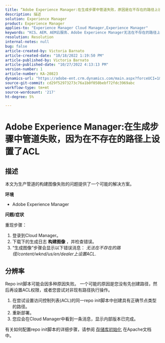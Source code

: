 ```yaml
---
title: “Adobe Experience Manager:在生成步骤中管道失败，原因是在不存在的路径上设置了ACL”
description: 描述
solution: Experience Manager
product: Experience Manager
applies-to: "Experience Manager Cloud Manager,Experience Manager"
keywords: "KCS、AEM、AEM云服务、Adobe Experience Manager无法在不存在的路径上设置acl"
resolution: Resolution
internal-notes: null
bug: false
article-created-by: Victoria Barnato
article-created-date: "10/18/2022 1:19:50 PM"
article-published-by: Victoria Barnato
article-published-date: "10/27/2022 4:13:13 PM"
version-number: 1
article-number: KA-20823
dynamics-url: "https://adobe-ent.crm.dynamics.com/main.aspx?forceUCI=1&pagetype=entityrecord&etn=knowledgearticle&id=7c8b6087-e74e-ed11-bba2-000d3a34e6e5"
source-git-commit: cd29f52973273c76a1b0f050bebf72fdc3969abc
workflow-type: tm+mt
source-wordcount: '217'
ht-degree: 5%

---
```


# Adobe Experience Manager:在生成步骤中管道失败，因为在不存在的路径上设置了ACL

## 描述


本文为生产管道的构建图像失败的问题提供了一个可能的解决方案。

<b>环境</b>

- Adobe Experience Manager


<b>问题/症状</b>

重现步骤：

1. 登录到Cloud Manager。
2. 下载下的生成日志 <b>构建图像</b> ，并检查错误。
3. “生成图像”步骤会显示以下错误消息： *无法在不存在的路径/content/wknd/us/en/dealer上设置ACL*.



## 分辨率


Repo init脚本可能会因多种原因失败。 一个可能的原因是您没有先创建路径，然后再设置ACL权限，或者您尝试对非现有路径执行操作。

1. 在尝试设置访问控制列表(ACL)的同一repo init脚本中创建具有正确节点类型的路径。
2. 重新部署。
3. 您应会在Cloud Manager中看到一条消息，显示内部版本已完成。


有关如何配置repo init脚本的详细步骤，请参阅 [存储库初始化](https://sling.apache.org/documentation/bundles/repository-initialization.html) 在Apache文档中。
